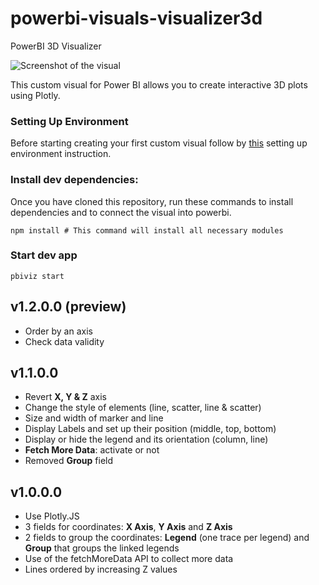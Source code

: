 # powerbi-visuals-visualizer3d
PowerBI 3D Visualizer

![Screenshot of the visual](assets/screenshot_3d.gif)

This custom visual for Power BI allows you to create interactive 3D plots using Plotly.

### Setting Up Environment

Before starting creating your first custom visual follow by [this](https://learn.microsoft.com/en-us/power-bi/developer/visuals/environment-setup)
setting up environment instruction.


### Install dev dependencies:

Once you have cloned this repository, run these commands to install dependencies and to connect the visual into powerbi.

```
npm install # This command will install all necessary modules
```

### Start dev app
```
pbiviz start
```

## v1.2.0.0 (preview)
- Order by an axis
- Check data validity 

## v1.1.0.0
- Revert **X, Y & Z** axis
- Change the style of elements (line, scatter, line & scatter)
- Size and width of marker and line
- Display Labels and set up their position (middle, top, bottom)
- Display or hide the legend and its orientation (column, line)
- **Fetch More Data**: activate or not
- Removed **Group** field

## v1.0.0.0
- Use Plotly.JS
- 3 fields for coordinates: **X Axis**, **Y Axis** and **Z Axis**
- 2 fields to group the coordinates: **Legend** (one trace per legend) and **Group** that groups the linked legends
- Use of the fetchMoreData API to collect more data
- Lines ordered by increasing Z values
